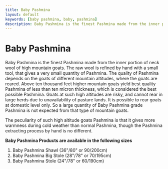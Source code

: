 ```yaml
---
title: Baby Pashmina
layout: default
keywords: [baby pashmina, baby, pashmina]
description: Baby Pashmina is the finest Pashmina made from the inner portion of neck wool of high mountain goats. The raw wool is refined by hand with a small tool, that gives a very small quantity of Pashmina.  
---
```


# Baby Pashmina

Baby Pashmina is the finest Pashmina made from the inner portion of neck wool of high mountain goats. The raw wool is refined by hand with a small tool, that gives a very small quantity of Pashmina. The quality of Pashmina depends on the goats of different mountain altitudes, where the goats are reared. Above ten thousand feet higher mountain goats yield best quality Pashmina of less than ten micron thickness, which is considered the best possible Pashmina. Goats at such high altitudes are risky, and cannot rear in large herds due to unavailability of pasture lands. It is possible to rear goats at domestic level only. So a large quantity of Baby Pashmina grade Pashmina is not expected from that type of mountain goats.

The peculiarity of such high altitude goats Pashmina is that it gives more warmness during cold weather than normal Pashmina, though the Pashmina extracting process by hand is no different.

__Baby Pashmina Products are available in the following sizes__

1. Baby Pashmina Shawl  (36"/80" or 90/200cm)
2. Baby Pashmina Big Stole (28"/78" or 70/195cm)
3. Baby Pashmina Stole (24"/78" or 60/190cm)